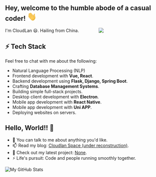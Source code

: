 <h2> Hey, welcome to the humble abode of a casual coder! <img src="https://raw.githubusercontent.com/ABSphreak/ABSphreak/master/gifs/Hi.gif" width="30px"></h2>

<img align='right' src='https://avatars.githubusercontent.com/u/75026738?v=4' width='200"'>

I'm CloudLan 😃. Hailing from China. 

## ⚡ Tech Stack
Feel free to chat with me about the following:
- Natural Language Processing (NLP)
- Frontend development with **Vue, React**.
- Backend development using **Flask, Django, Spring Boot**.
- Crafting **Database Management Systems**.
- Building simple full-stack projects.
- Desktop client development with **Electron**.
- Mobile app development with **React Native**.
- Mobile app development with **Uni APP**.
- Deploying websites on servers.

## Hello, World!! 🤔
- 💬 You can talk to me about anything you'd like.
- 📫 Read my blog: [Cloudlan Space (under reconstruction)]().
- 🎯 Check out my latest project: [None]().
- ⚡ Life's pursuit: Code and people running smoothly together.

![My GitHub Stats](https://github-readme-stats.vercel.app/api?username=Lyc0430&hide=["issues"]&show_icons=true)
